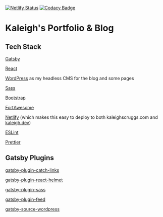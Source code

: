 [![Netlify Status](https://api.netlify.com/api/v1/badges/40a4ea26-e323-49b5-afcc-7945e21915a2/deploy-status)](https://kaleighscruggs.com/) [![Codacy Badge](https://api.codacy.com/project/badge/Grade/7a174286d0c24ffabcc1b7e7a1d0e39d)](https://www.codacy.com?utm_source=github.com&utm_medium=referral&utm_content=klgh/kaleighscruggs&utm_campaign=Badge_Grade)

# Kaleigh's Portfolio & Blog

## Tech Stack

[Gatsby](https://www.gatsbyjs.org/) 

[React](https://reactjs.org/) 

[WordPress](https://wordpress.org/) as my headless CMS for the blog and some pages 

[Sass](https://sass-lang.com/) 

[Bootstrap](https://getbootstrap.com/) 

[FortAwesome](https://github.com/FortAwesome) 

[Netlify](https://www.netlify.com/) (which makes this easy to deploy to both kaleighscruggs.com and [kaleigh.dev](kaleigh.dev)) 

[ESLint](https://eslint.org/) 

[Prettier](https://prettier.io/)

## Gatsby Plugins

[gatsby-plugin-catch-links](https://www.gatsbyjs.org/packages/gatsby-plugin-catch-links/#gatsby-plugin-catch-links)

[gatsby-plugin-react-helmet](https://www.gatsbyjs.org/packages/gatsby-plugin-react-helmet/?=gatsby-plugin-react-helmet#gatsby-plugin-react-helmet)

[gatsby-plugin-sass](https://github.com/gatsbyjs/gatsby/tree/master/packages/gatsby-plugin-sass)

[gatsby-plugin-feed](https://www.gatsbyjs.org/packages/gatsby-plugin-feed/?=gatsby-plugin-feed)

[gatsby-source-wordpress](https://www.gatsbyjs.org/packages/gatsby-source-wordpress/#gatsby-source-wordpress)
